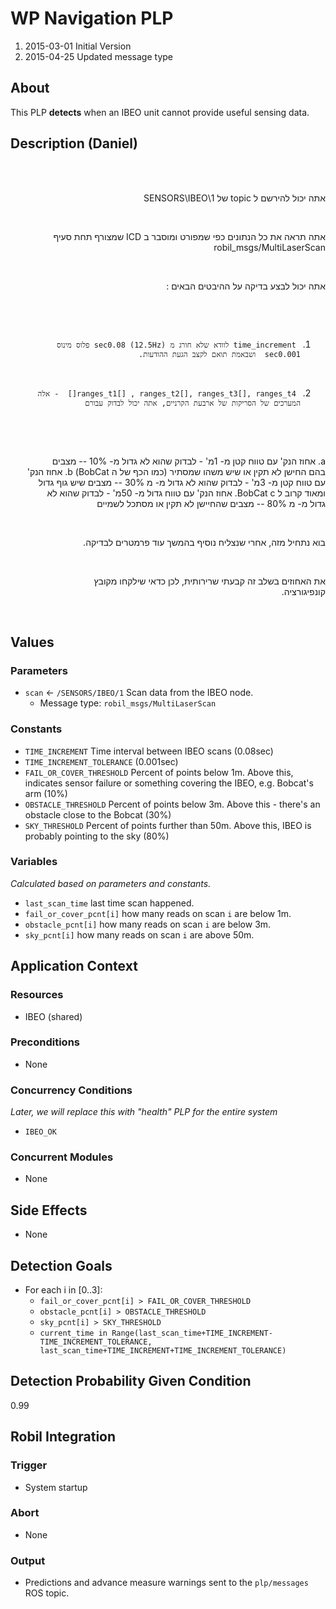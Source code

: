 # WP Navigation PLP

1. 2015-03-01 Initial Version
1. 2015-04-25 Updated message type

## About
This PLP **detects** when an IBEO unit cannot provide useful sensing data.

## Description (Daniel)
<div style="direction:rtl; white-space:pre-line">

אתה יכול להירשם ל topic של 1\\SENSORS\IBEO

אתה תראה את כל הנתונים כפי שמפורט ומוסבר ב ICD שמצורף תחת סעיף robil_msgs/MultiLaserScan

אתה יכול לבצע בדיקה על ההיבטים הבאים :

1.      time_increment לוודא שלא חורג מ sec0.08 (12.5Hz) פלוס מינוס sec0.001  ושבאמת תואם לקצב הגעת ההודעות.
2.      ranges_t1[] , ranges_t2[], ranges_t3[], ranges_t4[]  - אלה המערכים של הסריקות של ארבעת הקרניים, אתה יכול לבדוק עבורם
a.       אחוז הנק' עם טווח קטן מ- 1מ'  -   לבדוק שהוא לא גדול מ-  10%  -- מצבים בהם החישן לא תקין או שיש משהו שמסתיר (כמו הכף של ה BobCat)
b.      אחוז הנק' עם טווח קטן מ- 3מ' - לבדוק שהוא לא גדול מ- מ 30%  -- מצבים שיש גוף גדול ומאוד קרוב ל BobCat
c.       אחוז הנק' עם טווח גדול מ- 50מ' - לבדוק שהוא לא גדול מ- מ 80%    --  מצבים שהחיישן לא תקין או מסתכל לשמיים


בוא נתחיל מזה, אחרי שנצליח נוסיף בהמשך עוד פרמטרים לבדיקה.

את האחוזים בשלב זה קבעתי שרירותית, לכן כדאי שילקחו מקובץ קונפיגורציה.
</div>


## Values
### Parameters
* `scan` &larr; `/SENSORS/IBEO/1` Scan data from the IBEO node.
  * Message type: `robil_msgs/MultiLaserScan`

### Constants
* `TIME_INCREMENT` Time interval between IBEO scans (0.08sec)
* `TIME_INCREMENT_TOLERANCE` (0.001sec)
* `FAIL_OR_COVER_THRESHOLD` Percent of points below 1m. Above this, indicates sensor failure or something covering the IBEO, e.g. Bobcat's arm (10%)
* `OBSTACLE_THRESHOLD` Percent of points below 3m. Above this - there's an obstacle close to the Bobcat (30%)
* `SKY_THRESHOLD` Percent of points further than 50m. Above this, IBEO is probably pointing to the sky (80%)

### Variables
_Calculated based on parameters and constants._

* `last_scan_time` last time scan happened.
* `fail_or_cover_pcnt[i]` how many reads on scan `i` are below 1m.
* `obstacle_pcnt[i]` how many reads on scan `i` are below 3m.
* `sky_pcnt[i]` how many reads on scan `i` are above 50m.


## Application Context
### Resources
* IBEO (shared)

### Preconditions
* None

### Concurrency Conditions
_Later, we will replace this with "health" PLP for the entire system_

* `IBEO_OK`

### Concurrent Modules
* None

## Side Effects
* None

## Detection Goals
* For each i in [0..3]:
  * `fail_or_cover_pcnt[i] > FAIL_OR_COVER_THRESHOLD`
  * `obstacle_pcnt[i] > OBSTACLE_THRESHOLD`
  * `sky_pcnt[i] > SKY_THRESHOLD`
  * `current_time in Range(last_scan_time+TIME_INCREMENT-TIME_INCREMENT_TOLERANCE,
                          last_scan_time+TIME_INCREMENT+TIME_INCREMENT_TOLERANCE)`

## Detection Probability Given Condition
0.99

## Robil Integration

### Trigger
* System startup

### Abort
* None

### Output
* Predictions and advance measure warnings sent to the `plp/messages` ROS topic.
